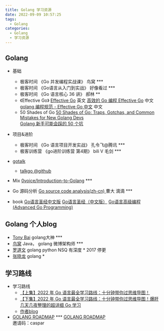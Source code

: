 ```yaml
---
title: Golang 学习资源
date: 2022-09-09 10:57:25
tags:
  - Golang
categories:
  - Golang
  - 学习资源  
---
```


<p></p>
<!-- more -->


## Golang
+ 基础
    + 极客时间 《Go 并发编程实战课》  鸟窝  ***
    + 极客时间 《Go语言从入门到实战》 好像看过 ***
    + 极客时间 《Go 语言核心 36 讲》 郝林 **
    + 《Effective Go》
      [Effective Go](https://golang.google.cn/doc/effective_go)  英文
      [高效的 Go 编程 Effective Go](https://learnku.com/docs/effective-go/2020) 中文
      [golang 编程规范 - Effective Go 中文](https://makeoptim.com/golang/effective-go) 中文
    + 50 Shades of Go
      [50 Shades of Go: Traps, Gotchas, and Common Mistakes for New Golang Devs](http://devs.cloudimmunity.com/gotchas-and-common-mistakes-in-go-golang/)  
      [Golang 新手可能会踩的 50 个坑](https://github.com/wuYin/blog/blob/master/golang/50-shades-of-golang-traps-gotchas-mistakes.md)
+ 项目&进阶       
    + 极客时间 《Go 语言项目开发实战》  孔令飞@腾讯  ***
    + 极客训练营 《go进阶训练营 第4期》 bili V 毛剑  *** 

+ [gotalk](https://talkgo.org/)
  + [talkgo @github](https://github.com/talkgo/night)

+ Mix
 [0voice/Introduction-to-Golang](https://github.com/0voice/Introduction-to-Golang/tree/main/Golang%20PPT)  *** 

+ Go 源码分析
  [Go source code analysis(zh-cn) ](https://github.com/cch123/golang-notes)  曹大 滴滴 *** 

+ book
  [Go语言圣经中文版](https://github.com/gopl-zh/gopl-zh.github.com)
  [Go语言圣经（中文版）](https://gopl-zh.github.io/)
  [Go语言高级编程(Advanced Go Programming)](https://chai2010.cn/advanced-go-programming-book/)

##  Golang 个人blog
+ [Tony Bai](https://tonybai.com/) golang大神 ***
+ [鸟窝]() Java， golang  微博架构师 ***
+ [罗道文](http://luodw.cc/)  golang python NSQ 有深度  * 2017 停更
+ [张晓龙](https://www.jianshu.com/u/1381dc29fed9)  golang *

## 学习路线
+ 学习路线
  + [【上集】2022 年 Go 语言最全学习路线：十分钟带你过思维导图！](https://www.bilibili.com/video/BV1YY4y1g7RU?vd_source=f6e8c1128f9f264c5ab8d9411a644036)
  + [【下集】2022 年 Go 语言最全学习路线：十分钟带你过思维导图！爆肝几天几夜整理的超详细 Go 学习](https://www.bilibili.com/video/BV1DZ4y1q78E/?vd_source=f6e8c1128f9f264c5ab8d9411a644036)
  + [作者blog](https://maiyang.me/)
+ [GOLANG ROADMAP](https://www.golangroadmap.com/class/gointerview/) ***
  [GOLANG ROADMAP](https://www.golangroadmap.com/)  
  邀请码：caspar   